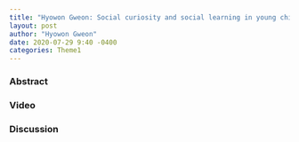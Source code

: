 ```yaml
---
title: "Hyowon Gweon: Social curiosity and social learning in young children"
layout: post
author: "Hyowon Gweon"
date: 2020-07-29 9:40 -0400
categories: Theme1
---
```


### Abstract

### Video

### Discussion
